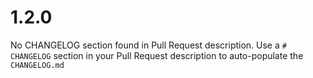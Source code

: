 # 1.2.0
No CHANGELOG section found in Pull Request description.
Use a `# CHANGELOG` section in your Pull Request description to auto-populate the `CHANGELOG.md`

